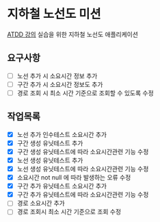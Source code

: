 # 지하철 노선도 미션
[ATDD 강의](https://edu.nextstep.camp/c/R89PYi5H) 실습을 위한 지하철 노선도 애플리케이션

## 요구사항
- [ ] 노선 추가 시 소요시간 정보 추가
- [ ] 구간 추가 시 소요시간 정보도 추가
- [ ] 경로 조회 시 최소 시간 기준으로 조회할 수 있도록 수정

## 작업목록
- [x] 노선 추가 인수테스트 소요시간 추가
- [x] 구간 생성 유닛테스트 추가
- [x] 구간 생성 유닛테스트에 따라 소요시간관련 기능 수정
- [x] 노선 생성 유닛테스트 추가
- [x] 노선 생성 유닛테스트에 따라 소요시간관련 기능 수정
- [x] 소요시간 not null 에 따라 발생하는 오류 수정
- [x] 구간 추가 유닛테스트 소요시간 추가
- [x] 구간 추가 유닛테스트에 따라 소요시간관련 기능 수정
- [ ] 경로 소요시간 추가
- [ ] 경로 조회시 최소 시간 기준으로 조회 수정